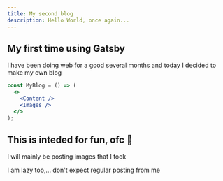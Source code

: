 ```yaml
---
title: My second blog
description: Hello World, once again...
---
```


## My first time using Gatsby

I have been doing web for a good several months and today I decided to make my own blog

```jsx
const MyBlog = () => (
  <>
    <Content />
    <Images />
  </>
);
```

## This is inteded for fun, ofc 🥱

I will mainly be posting images that I took

I am lazy too,... don't expect regular posting from me
